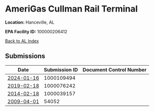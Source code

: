 # AmeriGas Cullman Rail Terminal

**Location:** Hanceville, AL

**EPA Facility ID:** 100000206412

[Back to AL Index](../../index.md)

## Submissions

| Date | Submission ID | Document Control Number |
|------|--------------|-------------------------|
| [2024-01-16](submissions/1000109494.md) | 1000109494 |  |
| [2019-02-18](submissions/1000076242.md) | 1000076242 |  |
| [2014-02-18](submissions/1000039157.md) | 1000039157 |  |
| [2009-04-01](submissions/54052.md) | 54052 |  |
